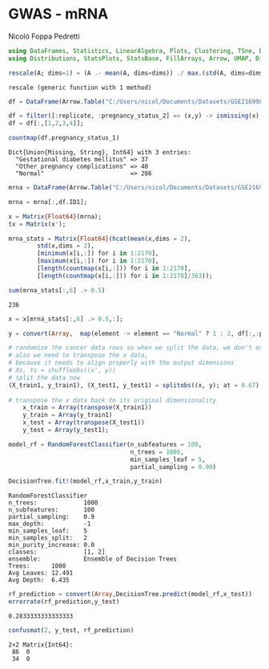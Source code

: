 GWAS - mRNA
================
Nicoló Foppa Pedretti

``` julia
using DataFrames, Statistics, LinearAlgebra, Plots, Clustering, TSne, DecisionTree, MLDataUtils
using Distributions, StatsPlots, StatsBase, FillArrays, Arrow, UMAP, Distances, MLBase
```

``` julia
rescale(A; dims=1) = (A .- mean(A, dims=dims)) ./ max.(std(A, dims=dims), eps()) #std(A, dims=dims) #
```

    rescale (generic function with 1 method)

``` julia
df = DataFrame(Arrow.Table("C:/Users/nicol/Documents/Datasets/GSE216998/GSE216275/GSE216275_cov_original.arrow"));
```

``` julia
df = filter([:replicate, :pregnancy_status_2] => (x,y) -> ismissing(x) & ismissing(y),df)
df = df[:,[1,2,3,4]];
```

``` julia
countmap(df.pregnancy_status_1)
```

    Dict{Union{Missing, String}, Int64} with 3 entries:
      "Gestational diabetes mellitus" => 37
      "Other pregnancy complications" => 40
      "Normal"                        => 286

``` julia
mrna = DataFrame(Arrow.Table("C:/Users/nicol/Documents/Datasets/GSE216998/GSE216275/GSE216275_mRNA_original.arrow"));
```

``` julia
mrna = mrna[:,df.ID1];
```

``` julia
x = Matrix{Float64}(mrna);
tx = Matrix(x');
```

``` julia
mrna_stats = Matrix{Float64}(hcat(mean(x,dims = 2),
        std(x,dims = 2),
        [minimum(x[i,:]) for i in 1:2170],
        [maximum(x[i,:]) for i in 1:2170],
        [length(countmap(x[i,:])) for i in 1:2170],
        [length(countmap(x[i,:])) for i in 1:2170]/363));
```

``` julia
sum(mrna_stats[:,6] .> 0.5)
```

    236

``` julia
x = x[mrna_stats[:,6] .> 0.5,:];
```

``` julia
y = convert(Array,  map(element -> element == "Normal" ? 1 : 2, df[:,:pregnancy_status_1]));
```

``` julia
# randomize the cancer data rows so when we split the data, we don't only pull one cancer classification
# also we need to transpose the x data, 
# because it needs to align properly with the output dimensions
# Xs, Ys = shuffleobs((x', y))
# split the data now
(X_train1, y_train1), (X_test1, y_test1) = splitobs((x, y); at = 0.67)
    
# transpose the x data back to its original dimensionality
    x_train = Array(transpose(X_train1))
    y_train = Array(y_train1)
    x_test = Array(transpose(X_test1))
    y_test = Array(y_test1);
```

``` julia
model_rf = RandomForestClassifier(n_subfeatures = 100, 
                                  n_trees = 1000, 
                                  min_samples_leaf = 5,
                                  partial_sampling = 0.90)

DecisionTree.fit!(model_rf,x_train,y_train)
```

    RandomForestClassifier
    n_trees:             1000
    n_subfeatures:       100
    partial_sampling:    0.9
    max_depth:           -1
    min_samples_leaf:    5
    min_samples_split:   2
    min_purity_increase: 0.0
    classes:             [1, 2]
    ensemble:            Ensemble of Decision Trees
    Trees:      1000
    Avg Leaves: 12.491
    Avg Depth:  6.435

``` julia
rf_prediction = convert(Array,DecisionTree.predict(model_rf,x_test))
errorrate(rf_prediction,y_test)
```

    0.2833333333333333

``` julia
confusmat(2, y_test, rf_prediction)
```

    2×2 Matrix{Int64}:
     86  0
     34  0
